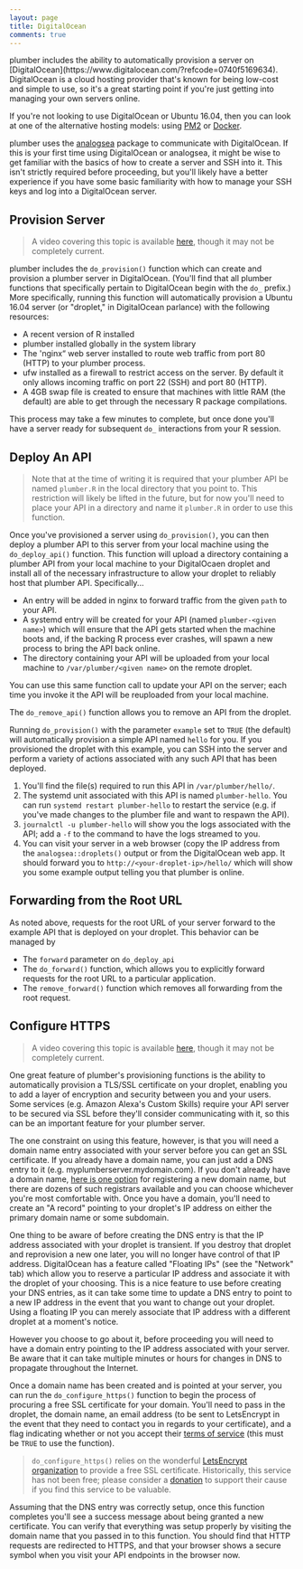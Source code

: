 ```yaml
---
layout: page
title: DigitalOcean 
comments: true
---
```


<div class="row"><div class="col-sm-8" markdown="1">
plumber includes the ability to automatically provision a server on [DigitalOcean](https://www.digitalocean.com/?refcode=0740f5169634). DigitalOcean is a cloud hosting provider that's known for being low-cost and simple to use, so it's a great starting point if you're just getting into managing your own servers online.

If you're not looking to use DigitalOcean or Ubuntu 16.04, then you can look at one of the alternative hosting models: using [PM2](../hosting/) or [Docker](../docker/).

plumber uses the [analogsea](https://github.com/sckott/analogsea) package to communicate with DigitalOcean. If this is your first time using DigitalOcean or analogsea, it might be wise to get familiar with the basics of how to create a server and SSH into it. This isn't strictly required before proceeding, but you'll likely have a better experience if you have some basic familiarity with how to manage your SSH keys and log into a DigitalOcean server.

## Provision Server

> A video covering this topic is available [here](https://www.youtube.com/watch?v=OiREOPog3Cs), though it may not be completely current.

plumber includes the `do_provision()` function which can create and provision a plumber server in DigitalOcean. (You'll find that all plumber functions that specifically pertain to DigitalOcean begin with the `do_` prefix.) More specifically, running this function will automatically provision a Ubuntu 16.04 server (or "droplet," in DigitalOcean parlance) with the following resources:

- A recent version of R installed
- plumber installed globally in the system library
- The 'nginx“ web server installed to route web traffic from port 80 (HTTP) to your plumber process.
- ufw installed as a firewall to restrict access on the server. By default it only allows incoming traffic on port 22 (SSH) and port 80 (HTTP).
- A 4GB swap file is created to ensure that machines with little RAM (the default) are able to get through the necessary R package compilations.

This process may take a few minutes to complete, but once done you'll have a server ready for subsequent `do_` interactions from your R session.

## Deploy An API

> Note that at the time of writing it is required that your plumber API be named `plumber.R` in the local directory that you point to. This restriction will likely be lifted in the future, but for now you'll need to place your API in a directory and name it `plumber.R` in order to use this function.

Once you've provisioned a server using `do_provision()`, you can then deploy a plumber API to this server from your local machine using the `do_deploy_api()` function. This function will upload a directory containing a plumber API from your local machine to your DigitalOcaen droplet and install all of the necessary infrastructure to allow your droplet to reliably host that plumber API. Specifically...

 - An entry will be added in nginx to forward traffic from the given `path` to your API.
 - A systemd entry will be created for your API (named `plumber-<given name>`) which will ensure that the API gets started when the machine boots and, if the backing R process ever crashes, will spawn a new process to bring the API back online.
 - The directory containing your API will be uploaded from your local machine to `/var/plumber/<given name>` on the remote droplet.

You can use this same function call to update your API on the server; each time you invoke it the API will be reuploaded from your local machine.

The `do_remove_api()` function allows you to remove an API from the droplet.

Running `do_provision()` with the parameter `example` set to `TRUE` (the default) will automatically provision a simple API named `hello` for you. If you provisioned the droplet with this example, you can SSH into the server and perform a variety of actions associated with any such API that has been deployed.

 1. You'll find the file(s) required to run this API in `/var/plumber/hello/`. 
 2. The systemd unit associated with this API is named `plumber-hello`. You can run `systemd restart plumber-hello` to restart the service (e.g. if you've made changes to the plumber file and want to respawn the API). 
 3. `journalctl -u plumber-hello` will show you the logs associated with the API; add a `-f` to the command to have the logs streamed to you.
 4. You can visit your server in a web browser (copy the IP address from the `analogsea::droplets()` output or from the DigitalOcean web app. It should forward you to `http://<your-droplet-ip>/hello/` which will show you some example output telling you that plumber is online.

## Forwarding from the Root URL

As noted above, requests for the root URL of your server forward to the example API that is deployed on your droplet. This behavior can be managed by

 - The `forward` parameter on `do_deploy_api`
 - The `do_forward()` function, which allows you to explicitly forward requests for the root URL to a particular application.
 - The `remove_forward()` function which removes all forwarding from the root request.

## Configure HTTPS

> A video covering this topic is available [here](https://www.youtube.com/watch?v=EpgdrRTBZwg), though it may not be completely current.

One great feature of plumber's provisioning functions is the ability to automatically provision a TLS/SSL certificate on your droplet, enabling you to add a layer of encryption and security between you and your users. Some services (e.g. Amazon Alexa's Custom Skills) require your API server to be secured via SSL before they'll consider communicating with it, so this can be an important feature for your plumber server.

The one constraint on using this feature, however, is that you will need a domain name entry associated with your server before you can get an SSL certificate. If you already have a domain name, you can just add a DNS entry to it (e.g. myplumberserver.mydomain.com). If you don't already have a domain name, [here is one option](http://tres.tl/domain) for registering a new domain name, but there are dozens of such registrars available and you can choose whichever you're most comfortable with. Once you have a domain, you'll need to create an "A record" pointing to your droplet's IP address on either the primary domain name or some subdomain.

One thing to be aware of before creating the DNS entry is that the IP address associated with your droplet is transient. If you destroy that droplet and reprovision a new one later, you will no longer have control of that IP address. DigitalOcean has a feature called "Floating IPs" (see the "Network" tab) which allow you to reserve a particular IP address and associate it with the droplet of your choosing. This is a nice feature to use before creating your DNS entries, as it can take some time to update a DNS entry to point to a new IP address in the event that you want to change out your droplet. Using a floating IP you can merely associate that IP address with a different droplet at a moment's notice.

However you choose to go about it, before proceeding you will need to have a domain entry pointing to the IP address associated with your server. Be aware that it can take multiple minutes or hours for changes in DNS to propagate throughout the Internet.

Once a domain name has been created and is pointed at your server, you can run the `do_configure_https()` function to begin the process of procuring a free SSL certificate for your domain. You'll need to pass in the droplet, the domain name, an email address (to be sent to LetsEncrypt in the event that they need to contact you in regards to your certificate), and a flag indicating whether or not you accept their [terms of service](https://letsencrypt.org/documents/LE-SA-v1.1.1-August-1-2016.pdf) (this must be `TRUE` to use the function).

> `do_configure_https()` relies on the wonderful [LetsEncrypt organization](https://letsencrypt.org/) to provide a free SSL certificate. Historically, this service has not been free; please consider a [donation](https://letsencrypt.org/donate/) to support their cause if you find this service to be valuable.

Assuming that the DNS entry was correctly setup, once this function completes you'll see a success message about being granted a new certificate. You can verify that everything was setup properly by visiting the domain name that you passed in to this function. You should find that HTTP requests are redirected to HTTPS, and that your browser shows a secure symbol when you visit your API endpoints in the browser now.

</div></div>
